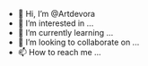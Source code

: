 - 👋 Hi, I’m @Artdevora
- 👀 I’m interested in ...
- 🌱 I’m currently learning ...
- 💞️ I’m looking to collaborate on ...
- 📫 How to reach me ...

<!---
Artdevora/Artdevora is a ✨ special ✨ repository because its `README.md` (this file) appears on your GitHub profile.
You can click the Preview link to take a look at your changes.
--->
